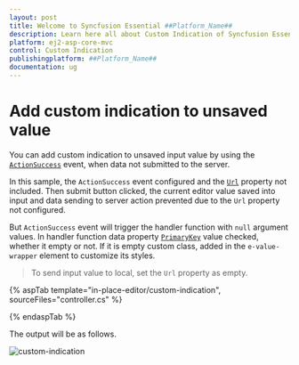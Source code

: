 ```yaml
---
layout: post
title: Welcome to Syncfusion Essential ##Platform_Name##
description: Learn here all about Custom Indication of Syncfusion Essential ##Platform_Name## widgets based on HTML5 and jQuery.
platform: ej2-asp-core-mvc
control: Custom Indication
publishingplatform: ##Platform_Name##
documentation: ug
---
```



# Add custom indication to unsaved value

You can add custom indication to unsaved input value by using the [`ActionSuccess`](https://help.syncfusion.com/cr/aspnetcore-js2/Syncfusion.EJ2.InPlaceEditor.InPlaceEditor.html#Syncfusion_EJ2_InPlaceEditor_InPlaceEditor_ActionSuccess) event, when data not submitted to the server.

In this sample, the `ActionSuccess` event configured and the [`Url`](https://help.syncfusion.com/cr/aspnetcore-js2/Syncfusion.EJ2.InPlaceEditor.InPlaceEditor.html#Syncfusion_EJ2_InPlaceEditor_InPlaceEditor_Url) property not included. Then submit button clicked, the current editor value saved into input and data sending to server action prevented due to the `Url` property not configured.

But `ActionSuccess` event will trigger the handler function with `null` argument values. In handler function data property [`PrimaryKey`](https://help.syncfusion.com/cr/aspnetcore-js2/Syncfusion.EJ2.InPlaceEditor.InPlaceEditor.html#Syncfusion_EJ2_InPlaceEditor_InPlaceEditor_PrimaryKey) value checked, whether it empty or not. If it is empty custom class, added in the `e-value-wrapper` element to customize its styles.

> To send input value to local, set the `Url` property as empty.

{% aspTab template="in-place-editor/custom-indication", sourceFiles="controller.cs" %}

{% endaspTab %}

The output will be as follows.

![custom-indication](../../in-place-editor/images/custom-indication.PNG)